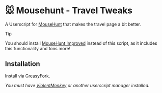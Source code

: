 # 🐭️ Mousehunt - Travel Tweaks

A Userscript for [MouseHunt](https://mousehuntgame.com) that makes the travel page a bit better.

> [!TIP]
> You should install [MouseHunt Improved](https://github.com/MHCommunity/mousehunt-improved) instead of this script, as it includes this functionality and tons more!


## Installation

Install via [GreasyFork](https://greasyfork.org/en/scripts/452232-mousehunt-travel-tweaks).

*You must have [ViolentMonkey](https://violentmonkey.github.io/) or another userscript manager installed.*
